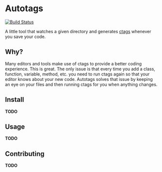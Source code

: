 Autotags
========

[![Build Status](https://travis-ci.org/beraboris/autotags.svg?branch=master)](https://travis-ci.org/beraboris/autotags)

A little tool that watches a given directory and generates
[ctags](http://ctags.sourceforge.net/) whenever you save your code.

Why?
----

Many editors and tools make use of ctags to provide a better coding experience.
This is great. The only issue is that every time you add a class, function,
variable, method, etc. you need to run ctags again so that your editor knows
about your new code. Autotags solves that issue by keeping an eye on your files
and then running ctags for you when anything changes.

Install
-------

__TODO__

Usage
-----

__TODO__

Contributing
------------

__TODO__
